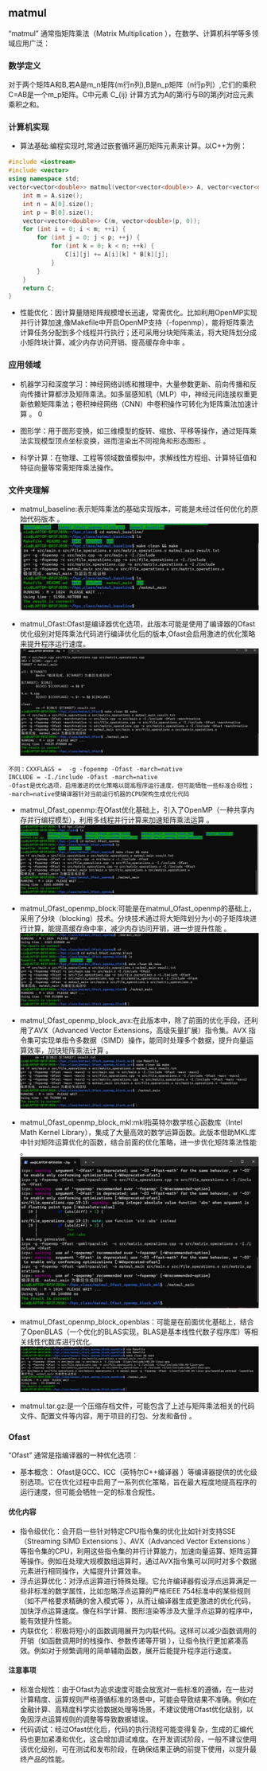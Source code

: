 ## matmul
“matmul” 通常指矩阵乘法（Matrix Multiplication ），在数学、计算机科学等多领域应用广泛：

### 数学定义
对于两个矩阵A和B,若A是m_n矩阵(m行n列),B是n_p矩阵（n行p列）,它们的乘积C=AB是一个m_p矩阵。C中元素 C_{ij} 计算方式为A的第i行与B的第j列对应元素乘积之和。
 
### 计算机实现
 
- 算法基础:编程实现时,常通过嵌套循环遍历矩阵元素来计算。以C++为例：
```cpp
#include <iostream>
#include <vector>
using namespace std;
vector<vector<double>> matmul(vector<vector<double>> A, vector<vector<double>> B) {
    int m = A.size();
    int n = A[0].size();
    int p = B[0].size();
    vector<vector<double>> C(m, vector<double>(p, 0));
    for (int i = 0; i < m; ++i) {
        for (int j = 0; j < p; ++j) {
            for (int k = 0; k < n; ++k) {
                C[i][j] += A[i][k] * B[k][j];
            }
        }
    }
    return C;
}
```
- 性能优化：因计算量随矩阵规模增长迅速，常需优化。比如利用OpenMP实现并行计算加速,像Makefile中开启OpenMP支持（-fopenmp），能将矩阵乘法计算任务分配到多个线程并行执行；还可采用分块矩阵乘法，将大矩阵划分成小矩阵块计算，减少内存访问开销、提高缓存命中率 。
 
### 应用领域
- 机器学习和深度学习：神经网络训练和推理中，大量参数更新、前向传播和反向传播计算都涉及矩阵乘法。如多层感知机（MLP）中，神经元间连接权重更新依赖矩阵乘法；卷积神经网络（CNN）中卷积操作可转化为矩阵乘法加速计算 。
 0
- 图形学：用于图形变换，如三维模型的旋转、缩放、平移等操作，通过矩阵乘法实现模型顶点坐标变换，进而渲染出不同视角和形态图形 。
 
- 科学计算：在物理、工程等领域数值模拟中，求解线性方程组、计算特征值和特征向量等常需矩阵乘法操作。

### 文件夹理解
- matmul_baseline:表示矩阵乘法的基础实现版本，可能是未经过任何优化的原始代码版本 。
 ![如图](image.png)

- matmul_Ofast:Ofast是编译器优化选项，此版本可能是使用了编译器的Ofast优化级别对矩阵乘法代码进行编译优化后的版本,Ofast会启用激进的优化策略来提升程序运行速度。
![如图](image-1.png)
```
不同：CXXFLAGS =  -g -fopenmp -Ofast -march=native
INCLUDE = -I./include -Ofast -march=native
-Ofast是优化选项，启用激进的优化策略以提高程序运行速度，但可能牺牲一些标准合规性；
-march=native使编译器针对当前运行机器的CPU架构生成优化代码
```

 
- matmul_Ofast_openmp:在Ofast优化基础上，引入了OpenMP（一种共享内存并行编程模型），利用多线程并行计算来加速矩阵乘法运算 。
![如图](image-2.png)
 
- matmul_Ofast_openmp_block:可能是在matmul_Ofast_openmp的基础上，采用了分块（blocking）技术。分块技术通过将大矩阵划分为小的子矩阵块进行计算，能提高缓存命中率，减少内存访问开销，进一步提升性能 。
![如图](image-3.png)

- matmul_Ofast_openmp_block_avx:在此版本中，除了前面的优化手段，还利用了AVX（Advanced Vector Extensions，高级矢量扩展）指令集。AVX 指令集可实现单指令多数据（SIMD）操作，能同时处理多个数据，提升向量运算效率，加快矩阵乘法计算 。
 ![如图](image-4.png)

- matmul_Ofast_openmp_block_mkl:mkl指英特尔数学核心函数库（Intel Math Kernel Library），集成了大量高效的数学运算函数。此版本借助MKL库中针对矩阵运算优化的函数，结合前面的优化策略，进一步优化矩阵乘法性能 。
![如图](image-5.png)
 
- matmul_Ofast_openmp_block_openblas：可能是在前面优化基础上，结合了OpenBLAS（一个优化的BLAS实现，BLAS是基本线性代数子程序库）等相关线性代数库进行优化.
![如图](image-6.png)
 
- matmul.tar.gz:是一个压缩存档文件，可能包含了上述与矩阵乘法相关的代码文件、配置文件等内容，用于项目的打包、分发和备份 。
### Ofast
“Ofast” 通常是指编译器的一种优化选项：
 
- 基本概念：
Ofast是GCC、ICC（英特尔C++编译器 ）等编译器提供的优化级别选项。它在优化过程中启用了一系列优化策略，旨在最大程度地提高程序的运行速度，但可能会牺牲一定的标准合规性。
 
#### 优化内容
- 指令级优化：会开启一些针对特定CPU指令集的优化比如针对支持SSE（Streaming SIMD Extensions ）、AVX（Advanced Vector Extensions ）等指令集的CPU，利用这些指令集的并行计算能力，加速向量运算、矩阵运算等操作。例如在处理大规模数组运算时，通过AVX指令集可以同时对多个数据元素进行相同操作，大幅提升计算效率。
- 浮点运算优化：对浮点运算进行特殊处理。它允许编译器假设浮点运算满足一些非标准的数学属性，比如忽略浮点运算的严格IEEE 754标准中的某些规则（如不严格要求精确的舍入模式等 ），从而让编译器生成更激进的优化代码，加快浮点运算速度。像在科学计算、图形渲染等涉及大量浮点运算的程序中，能有效提升性能。
- 内联优化：积极将短小的函数调用展开为内联代码。这样可以减少函数调用的开销（如函数调用时的栈操作、参数传递等开销 ），让指令执行更加紧凑高效。例如对于频繁调用的简单辅助函数，展开后能提升程序运行速度。
 
#### 注意事项
- 标准合规性：由于Ofast为追求速度可能会放宽对一些标准的遵循，在一些对计算精度、运算规则严格遵循标准的场景中，可能会导致结果不准确。例如在金融计算、高精度科学实验数据处理等场景，不建议使用Ofast优化级别，以免因浮点运算规则的调整等导致数据错误。
- 代码调试：经过Ofast优化后，代码的执行流程可能变得复杂，生成的汇编代码也更加紧凑和优化，这会增加调试难度。在开发调试阶段，一般不建议使用该优化级别，可在测试和发布阶段，在确保结果正确的前提下使用，以提升最终产品的性能。
